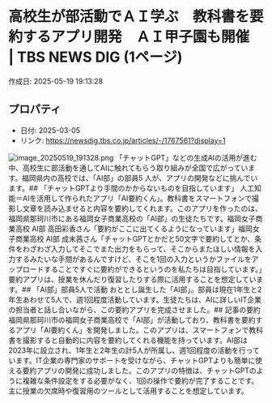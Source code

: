 # 高校生が部活動でＡＩ学ぶ　教科書を要約するアプリ開発　ＡＩ甲子園も開催　 | TBS NEWS DIG (1ページ)

作成日: 2025-05-19 19:13:28

## プロパティ

- 日付: 2025-03-05
- リンク: https://newsdig.tbs.co.jp/articles/-/1767561?display=1

![image_20250519_191328.png](../assets/image_20250519_191328.png)
「チャットGPT」などの生成AIの活用が進む中、高校生に部活動を通してAIに触れてもらう取り組みが全国で広がっています。福岡県内の高校では、「AI部」の部員5 人が、アプリの開発などに挑んでいます。## 「チャットGPTより手間のかからないものを目指しています」
人工知能＝AIを活用して作られたアプリ「AI要約くん」。教科書をスマートフォンで撮影し文章を読み込ませると内容を要約してくれます。このアプリを作ったのは、福岡県那珂川市にある福岡女子商業高校の「AI部」の生徒たちです。福岡女子商業高校 AI部 高田彩香さん「要約がここに出てくるようになっています」福岡女子商業高校 AI部 成末茜さん「チャットGPTとかだと50文字で要約してとか、条件をわざわざ入力してそこでまた出力をもらって、そこからまたほしい情報を入力するみたいな手間があるんですけど、そこを1回の入力というかファイルをアップロードすることですぐに要約ができるというのを私たちは目指しています。」要約アプリは、授業を休んだり復習したりする際に活用することを想定しています。## 「AI部」部員5人で活動
おととし誕生した「AI部」。部員は現在1年生と2年生あわせて5人で、週1回程度活動しています。生徒たちは、AIに詳しいIT企業の担当者と話し合いながら、この要約アプリを完成させました。## 記事の要約
福岡県那珂川市の福岡女子商業高校で「AI部」が活動しており、教科書を要約するアプリ「AI要約くん」を開発しました。このアプリは、スマートフォンで教科書を撮影すると自動的に内容を要約してくれる機能を持っています。AI部は2023年に設立され、1年生と2年生の計5人が所属し、週1回程度の活動を行っています。IT企業の専門家のサポートを受けながら、チャットGPTよりも簡単に使える要約アプリの開発に成功しました。このアプリの特徴は、チャットGPTのように複雑な条件設定をする必要がなく、1回の操作で要約が完了することです。主に授業の欠席時や復習用のツールとして活用することを想定しています。